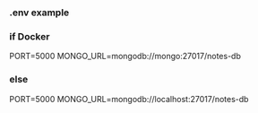### .env example

### if Docker

PORT=5000
MONGO_URL=mongodb://mongo:27017/notes-db

### else

PORT=5000
MONGO_URL=mongodb://localhost:27017/notes-db

